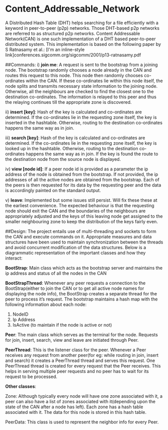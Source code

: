 # Content_Addressable_Network
A Distributed Hash Table (DHT) helps searching for a file efficiently with a keyword in peer-to-peer (p2p) networks. Those DHT-based p2p networks are referred to as structured p2p networks. Content Addressable Network(CAN) is one such implementation of a DHT based peer-to-peer distributed system. This implementation is based on the following paper by S Ratnasamy et al.:
[I'm an inline-style link]conferences.sigcomm.org/sigcomm/2001/p13-ratnasamy.pdf

##Commands:
i) **join me**: A request is sent to the bootstrap from a joining node. The bootstrap randomly chooses a node already in the CAN and routes this request to this node. This node then randomly chooses co-ordinates within the CAN. If these co-ordinates lie within this node itself, the node splits and transmits necessary state information to the joining node. Otherwise, all the neighbours are checked to find the closest one to the destination co-ordinates. The information is relayed to this peer and thus the relaying continues till the appropriate zone is discovered.

ii) **insert [key]**: Hash of the key is calculated and co-ordinates are determined. If the co-ordinates lie in the requesting zone itself, the key is inserted in the hashtable. Otherwise, routing to the destination co-ordinates happens the same way as in join.

iii) **search [key]**: Hash of the key is calculated and co-ordinates are determined. If the co-ordinates lie in the requesting zone itself, the key is looked up in the hashtable.  Otherwise, routing to the destination co-ordinates happens the same way as in join. If the key is found the route to the destination node from the source node is displayed.

iv) **view [node id]**:  If a peer node id is provided as a parameter the ip address of the node is obtained from the bootstrap. If not provided, the ip addresses of all the active nodes are obtained from the bootstrap. Each of the peers is then requested for its data by the requesting peer and the data is accordingly painted on the standard output.

v) **leave**: Implemented but some issues still persist. Will fix these these at the earliest convenience. The expected behaviour is that the requesting node should exit the CAN and the boundaries of the neighbours are appropriately adjusted and the keys of this leaving node get assigned to the smaller neighbouring zone to keep the distribution of the keys fairly even.

##Design:
The project entails use of multi-threading and sockets to form the CAN and execute commands on it. Appropriate measures and data structures have been used to maintain synchronization between the threads and avoid concurrent modification of the data structures.
Below is a diagrammatic representation of the important classes and how they interact:
 
**BootStrap**: Main class which acts as the bootstrap server and maintains the ip address and status of all the nodes in the CAN 

**BootStrapThread**: Whenever any peer requests a connection to the BootStrap(either to join the CAN or to get all active node names for displaying the node info), the BootStrap creates a separate thread for the peer to process it’s request. The bootstrap maintains a hash map with the following information about each node:

1.	NodeID
2.	Ip Address
3.	IsActive (to maintain if the node is active or not)

**Peer**: The main class which serves as the terminal for the node. Requests for join, insert, search, view and leave are initiated through Peer.

**PeerThread**: This is the listener class for the peer. Whenever a Peer receives any request from another peer(for eg: while routing in join, insert and search)  it creates a PeerThread thread and serves this request.  One PeerThread thread is created for every request that the Peer receives. This helps in serving multiple peer requests and no peer has to wait for its request to be processed.

**Other classes**:

Zone: Although typically every node will have one zone associated with it, a peer can also have a list of zones associated with it(depending upon the state of the CAN after a node has left).  Each zone has a hash table associated with it. The data for this node is stored in this hash table.

PeerData: This class is used to represent the neighbor info for every Peer.

